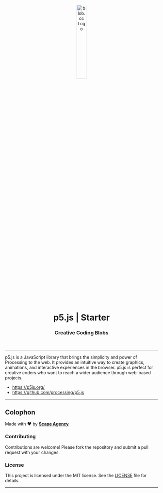 <p align="center">
    <img src="https://github.com/scape-agency/blob.cc/blob/54daa7b589f4294c7858b362013eb57ea525ab4e/res/logo/logo-07-topaz%400.3x.png" width="25%" height="25%" alt="blob.cc Logo">
</p>
<h1 align='center' style='border-bottom: none;'>p5.js | Starter</h1>
<h3 align='center'>Creative Coding Blobs</h3>
<br/>

---

p5.js is a JavaScript library that brings the simplicity and power of Processing to the web. It provides an intuitive way to create graphics, animations, and interactive experiences in the browser. p5.js is perfect for creative coders who want to reach a wider audience through web-based projects.

- https://p5js.org/
- https://github.com/processing/p5.js

---

## Colophon

Made with ❤️ by **[Scape Agency](https://www.scape.agency)**

### Contributing

Contributions are welcome! Please fork the repository and submit a pull request with your changes.

### License

This project is licensed under the MIT license. See the [LICENSE](LICENSE) file for details.

---

